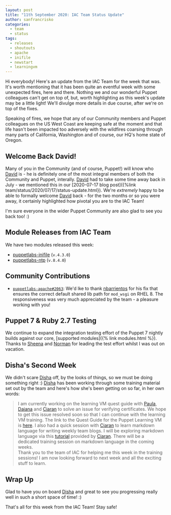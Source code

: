 ```yaml
---
layout: post
title: "11th September 2020: IAC Team Status Update"
author: sanfrancrisko
categories:
  - team
  - status
tags:
  - releases
  - shoutouts
  - apache
  - inifile
  - newstart
  - learningvm
---
```


Hi everybody!
Here's an update from the IAC Team for the week that was.
It's worth mentioning that it has been quite an eventful week with some unexpected fires, here and there.
Nothing we and our wonderful Puppet colleagues can't get on top of, but, worth highlighting as this week's update may be a little light!
We'll divulge more details in due course, after we're on top of the fixes.

Speaking of fires, we hope that any of our Community members and Puppet colleagues on the US West Coast are keeping safe at the moment and that life hasn't been impacted too adversely with the wildfires coarsing through many parts of California, Washington and of course, our HQ's home state of Oregon.

## Welcome Back David!
Many of you in the Community (and of course, Puppet!) will know who [David][davids] is - he is definitely one of the most integral members of both the Community and Puppet, interally.
[David][davids] had to take some time away back in July - we mentioned this in our [2020-07-17 blog post]({%link team/status/2020/07/17/status-update.html}).
We're _extremely_ happy to be able to formally welcome [David][davids] back - for the two months or so you were away, it certainly highlighted how pivotal you are to the IAC Team!

I'm sure everyone in the wider Puppet Community are also glad to see you back too! :)

## Module Releases from IAC Team
We have two modules released this week:

- [puppetlabs-inifile](https://github.com/puppetlabs/puppetlabs-inifile) (`v.4.3.0`)
- [puppetlabs-ntp](https://github.com/puppetlabs/puppetlabs-ntp) (`v.8.4.0`)

## Community Contributions
- [`puppetlabs-apache#2063`][puppetlabs-apache-pr-2063]: We'd lke to thank [nbarrientos][nbarrientos] for his fix that ensures the correct default shared lib path for `mod_wsgi` on RHEL 8.
The responsiveness was very much appreciated by the team - a pleasure working with you!

## Puppet 7 & Ruby 2.7 Testing
We continue to expand the integration testing effort of the Puppet 7 nightly builds against our core, [supported modules]({% link modules.html %}).
Thanks to [Sheena][sheenaajay] and [Norman][norman] for leading the test effort whilst I was out on vacation.

## Disha's Second Week
We didn't scare [Disha][dishakareer] off, by the looks of things, so we must be doing something right :)
[Disha][dishakareer] has been working through some training material set out by the team and here's how she's been getting on so far, in her own words:

> I am currently working on the learning VM quest guide with [Paula][paula], [Daiana][daiana] and [Ciaran][sanfrancrisko] to solve an issue for verifying certificates. 
  We hope to get this issue resolved soon so that I can continue with the learning VM training. 
  The link to the Quest Guide for the Puppet Learning VM is [here](https://github.com/puppetlabs/puppet-quest-guide).
  I also had a quick session with [Ciaran][sanfrancrisko] to learn markdown language for writing weekly team blogs. 
  I will be exploring markdown language via this [tutorial](https://www.markdowntutorial.com/) provided by [Ciaran][sanfrancrisko]. 
  There will be a dedicated training session on markdown language in the coming weeks.  
  Thank you to the team of IAC for helping me this week in the training sessions! 
  I am now looking forward to next week and all the exciting stuff to learn.

## Wrap Up
Glad to have you on board [Disha][dishakareer] and great to see you progressing really well in such a short space of time! :)

That's all for this week from the IAC Team! Stay safe!

[nbarrientos]:                  https://github.com/nbarrientos
[puppetlabs-apache-pr-2063]:    https://github.com/puppetlabs/puppetlabs-apache/pull/2063
[dishakareer]:                  https://github.com/disha-maker
[sheenaajay]:                   https://github.com/sheenaajay
[norman]:                       https://www.linkedin.com/in/norman-heaney-b52bb5
[sanfrancrisko]:                https://github.com/sanfrancrisko
[daiana]:                       https://github.com/daianamezdrea
[paula]:                        https://github.com/pmcmaw
[davids]:                       https://github.com/DavidS